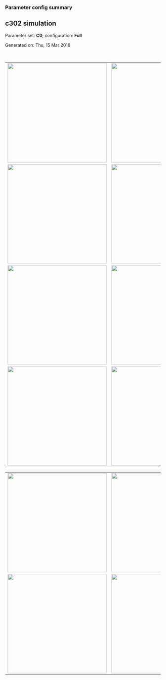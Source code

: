 ### Parameter config summary 
<h2>c302 simulation</h2>
<p>Parameter set: <b>C0</b>; configuration: <b>Full</b></p>
<p>Generated on: Thu, 15 Mar 2018</p><br/>
<table>

<tr>
  <td><a href="images/neurons_C0_Full.png"><img alt=" " src="images/neurons_C0_Full.png" height="320"/></a></td>
  <td><a href="images/traces_neuron_Full_C0.png"><img alt=" " src="images/traces_neuron_Full_C0.png" height="320"/></a></td>
</tr>

<tr>
  <td><a href="images/neuron_activity_C0_Full.png"><img alt=" " src="images/neuron_activity_C0_Full.png" height="320"/></a></td>
  <td><a href="images/traces_neuron_activity_Full_C0.png"><img alt=" " src="images/traces_neuron_activity_Full_C0.png" height="320"/></a></td>
</tr>

<tr>
  <td><a href="images/muscles_C0_Full.png"><img alt=" " src="images/muscles_C0_Full.png" height="320"/></a></td>
  <td><a href="images/traces_muscles_Full_C0.png"><img alt=" " src="images/traces_muscles_Full_C0.png" height="320"/></a></td>
</tr>

<tr>
  <td><a href="images/muscle_activity_C0_Full.png"><img alt=" " src="images/muscle_activity_C0_Full.png" height="320"/></a></td>
  <td><a href="images/traces_muscles_activity_Full_C0.png"><img alt=" " src="images/traces_muscles_activity_Full_C0.png" height="320"/></a></td>
</tr>
</table>
<table>

<tr><td><a href="images/c302_C0_Full_exc_to_neurons.png"><img alt=" " src="images/c302_C0_Full_exc_to_neurons.png" height="320"/></a></td>

  <td><a href="images/c302_C0_Full_inh_to_neurons.png"><img alt=" " src="images/c302_C0_Full_inh_to_neurons.png" height="320"/></a></td>

  <td><a href="images/c302_C0_Full_elec_neurons_neurons.png"><img alt=" " src="images/c302_C0_Full_elec_neurons_neurons.png" height="320"/></a></td></tr>

<tr><td><a href="images/c302_C0_Full_exc_to_muscles.png"><img alt=" " src="images/c302_C0_Full_exc_to_muscles.png" height="320"/></a></td>

  <td><a href="images/c302_C0_Full_inh_to_muscles.png"><img alt=" " src="images/c302_C0_Full_inh_to_muscles.png" height="320"/></a></td></tr>
</table>
